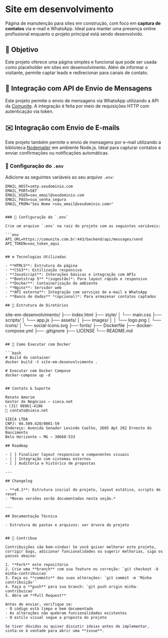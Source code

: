 # Site em desenvolvimento

Página de manutenção para sites em construção, com foco em **captura de contatos** via e-mail e WhatsApp. Ideal para manter uma presença online profissional enquanto o projeto principal está sendo desenvolvido.

## 📌 Objetivo

Este projeto oferece uma página simples e funcional que pode ser usada como placeholder em sites em desenvolvimento. Além de informar o visitante, permite captar leads e redirecionar para canais de contato.

## 📲 Integração com API de Envio de Mensagens

Este projeto permite o envio de mensagens via WhatsApp utilizando a API da [Comunite](https://comunite.com.br). A integração é feita por meio de requisições HTTP com autenticação via token.

## ✉️ Integração com Envio de E-mails

Este projeto também permite o envio de mensagens por e-mail utilizando a biblioteca [Nodemailer](https://nodemailer.com/) em ambiente Node.js. Ideal para capturar contatos e enviar confirmações ou notificações automáticas.

### 🔐 Configuração do `.env`

Adicione as seguintes variáveis ao seu arquivo `.env`:

```env
EMAIL_HOST=smtp.seudominio.com
EMAIL_PORT=587
EMAIL_USER=seu_email@seudominio.com
EMAIL_PASS=sua_senha_segura
EMAIL_FROM="Seu Nome <seu_email@seudominio.com>"


### 🔐 Configuração do `.env`

Crie um arquivo `.env` na raiz do projeto com as seguintes variáveis:

```env
API_URL=https://comunite.com.br:443/backend/api/messages/send
API_TOKEN=seu_token_aqui


## ⚙️ Tecnologias Utilizadas

- **HTML5**: Estrutura da página
- **CSS3**: Estilização responsiva
- **JavaScript**: Interações básicas e integração com APIs
- **Bootstrap 5** *(sugestão)*: Para layout rápido e responsivo
- **Docker**: Containerização do ambiente
- **Nginx**: Servidor web
- **API externa**: Integração com serviços de e-mail e WhatsApp
- **Banco de dados** *(opcional)*: Para armazenar contatos captados

## 📁 Estrutura de Diretórios

```
site-em-desenvolvimento/
├── index.html
├── style/
│   └── main.css
├── scripts/
│   └── app.js
├── assets/
│   ├── images/
│   │   └── logo.png
│   └── icons/
│       └── social-icons.svg
├── fonts/
├── Dockerfile
├── docker-compose.yml
├── .gitignore
├── LICENSE
└── README.md
```

## 🚀 Como Executar com Docker

```bash
# Build do container
docker build -t site-em-desenvolvimento .

# Executar com Docker Compose
docker-compose up -d


## Contato & Suporte

Renato Amorim  
Gestor de Negócios – sieca.net  
📞 (31) 98961-4186  
📧 contato@sieca.net

SIECA LTDA  
CNPJ: 04.509.420/0001-59  
Endereço: Avenida Senador Levindo Coelho, 2605 Apt 202 Ernesto do Nascimento  
Belo Horizonte – MG – 30668-533

## Roadmap

- [ ] Finalizar layout responsivo e componentes visuais
- [ ] Integração com sistemas externos
- [ ] Auditoria e histórico de propostas

---

## Changelog

- **v0.1**: Estrutura inicial do projeto, layout estático, scripts de reset
- *Novas versões serão documentadas nesta seção.*

---

## Documentação Técnica

- Estrutura de pastas e arquivos: ver árvore do projeto


## 🤝 Contribua

Contribuições são bem-vindas! Se você quiser melhorar este projeto, corrigir bugs, adicionar funcionalidades ou sugerir melhorias, siga os passos abaixo:

1. **Fork** este repositório
2. Crie uma **branch** com sua feature ou correção: `git checkout -b minha-contribuicao`
3. Faça os **commits** das suas alterações: `git commit -m 'Minha contribuição'`
4. Faça o **push** para sua branch: `git push origin minha-contribuicao`
5. Abra um **Pull Request**

Antes de enviar, verifique se:
- O código está limpo e bem documentado
- As alterações não quebram funcionalidades existentes
- O estilo visual segue a proposta do projeto

Se tiver dúvidas ou quiser discutir ideias antes de implementar, sinta-se à vontade para abrir uma **issue**.

